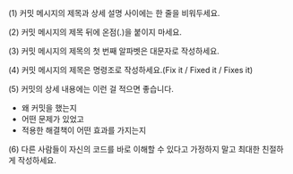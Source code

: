 (1) 커밋 메시지의 제목과 상세 설명 사이에는 한 줄을 비워두세요.

(2) 커밋 메시지의 제목 뒤에 온점(.)을 붙이지 마세요.

(3) 커밋 메시지의 제목의 첫 번째 알파벳은 대문자로 작성하세요.

(4) 커밋 메시지의 제목은 명령조로 작성하세요.(Fix it / Fixed it / Fixes it)

(5) 커밋의 상세 내용에는 이런 걸 적으면 좋습니다.

- 왜 커밋을 했는지
- 어떤 문제가 있었고
- 적용한 해결책이 어떤 효과를 가지는지

(6) 다른 사람들이 자신의 코드를 바로 이해할 수 있다고 가정하지 말고 최대한 친절하게 작성하세요.


